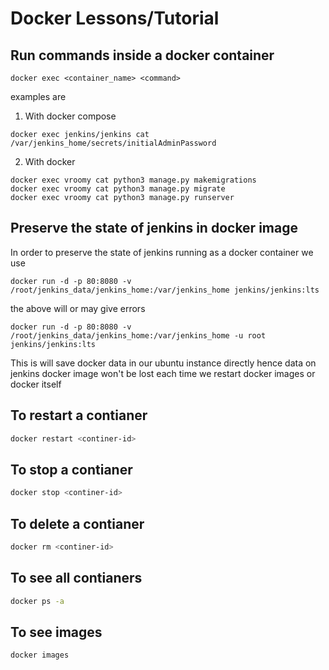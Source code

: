 # Docker Lessons/Tutorial

## Run commands inside a docker container
```
docker exec <container_name> <command>
```
examples are
1. With docker compose
```
docker exec jenkins/jenkins cat /var/jenkins_home/secrets/initialAdminPassword
```
2. With docker
```
docker exec vroomy cat python3 manage.py makemigrations
docker exec vroomy cat python3 manage.py migrate
docker exec vroomy cat python3 manage.py runserver
```

## Preserve the state of jenkins in docker image

In order to preserve the state of jenkins running as a docker container we use

```
docker run -d -p 80:8080 -v /root/jenkins_data/jenkins_home:/var/jenkins_home jenkins/jenkins:lts
```
the above will or may give errors
```
docker run -d -p 80:8080 -v /root/jenkins_data/jenkins_home:/var/jenkins_home -u root jenkins/jenkins:lts
```

This is will save docker data in our ubuntu instance directly hence data on jenkins docker image won't be lost each time we restart docker images or docker itself

## To restart a contianer

```bash
docker restart <continer-id>
```

## To stop a contianer

```bash
docker stop <continer-id>
```

## To delete a contianer

```bash
docker rm <continer-id>
```

## To see all contianers

```bash
docker ps -a 
```

## To see images

```bash
docker images
```

